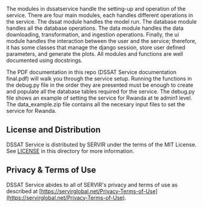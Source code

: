 
The modules in dssatservice handle the setting-up and operation of the service. There are four main modules, each handles different operations in the service. The dssat module handles the model run. The database module handles all the database operations. The data module handles the data downloading, transformation, and ingestion operations. Finally, the ui module handles the interaction between the user and the service; therefore, it has some classes that manage the django session, store user defined parameters, and generate the plots. All modules and functions are well documented using docstrings.

The PDF documentation in this repo (DSSAT Service documentation final.pdf) will walk you through the service setup. Running the functions in the debug.py file in the order they are presented must be enough to create and populate all the database tables required for the service. The debug.py file shows an example of setting the service for Rwanda at te admin1 level. The data_example.zip file contains all the necesary input files to set the service for Rwanda.

## License and Distribution

DSSAT Service is distributed by SERVIR under the terms of the MIT License. See
[LICENSE](https://github.com/SERVIR/SAMS/blob/master/LICENSE) in this directory for more information.

## Privacy & Terms of Use

DSSAT Service abides to all of SERVIR's privacy and terms of use as described
at [https://servirglobal.net/Privacy-Terms-of-Use](https://servirglobal.net/Privacy-Terms-of-Use).